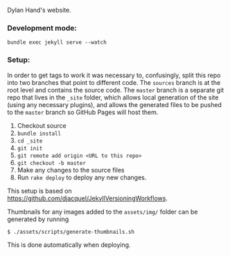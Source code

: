 Dylan Hand's website.

### Development mode:

`bundle exec jekyll serve --watch`

### Setup:

In order to get tags to work it was necessary to, confusingly, split this repo into two branches that point to different code. The `sources` branch is at the root level and contains the source code. The `master` branch is a separate git repo that lives in the `_site` folder, which allows local generation of the site (using any necessary plugins), and allows the generated files to be pushed to the `master` branch so GitHub Pages will host them.

1. Checkout source
2. `bundle install`
3. `cd _site`
4. `git init`
5. `git remote add origin <URL to this repo>`
6. `git checkout -b master`
7. Make any changes to the source files
8. Run `rake deploy` to deploy any new changes.

This setup is based on https://github.com/djacquel/JekyllVersioningWorkflows.

Thumbnails for any images added to the `assets/img/` folder can be generated by running
```
$ ./assets/scripts/generate-thumbnails.sh
```

This is done automatically when deploying.
